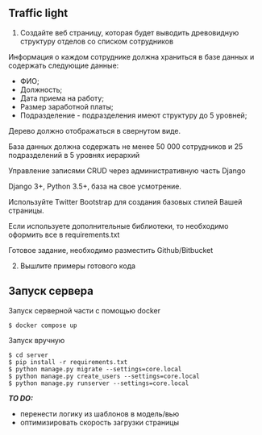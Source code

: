 Traffic light
-------------

1. Создайте веб страницу, которая будет выводить древовидную структуру отделов со списком сотрудников
 
Информация о каждом сотруднике должна храниться в базе данных и содержать следующие данные:
- ФИО;
- Должность;
- Дата приема на работу;
- Размер заработной платы;
- Подразделение - подразделения имеют структуру до 5 уровней;
 
Дерево должно отображаться в свернутом виде.

База данных должна содержать не менее 50 000 сотрудников и 25 подразделений в 5 уровнях иерархий
 
Управление записями CRUD через административную часть Django
 
Django 3+, Python 3.5+, база на свое усмотрение.

Используйте Twitter Bootstrap для создания базовых стилей Вашей страницы.
 
Если используете дополнительные библиотеки, то необходимо оформить все в requirements.txt
 
Готовое задание, необходимо разместить Github/Bitbucket
 
2. Вышлите примеры готового кода


Запуск сервера
--------------

Запуск серверной части с помощью docker
```
$ docker compose up
```

Запуск вручную
```
$ cd server
$ pip install -r requirements.txt
$ python manage.py migrate --settings=core.local
$ python manage.py create_users --settings=core.local
$ python manage.py runserver --settings=core.local
```

***TO DO:***

- перенести логику из шаблонов в модель/вью
- оптимизировать скорость загрузки страницы
